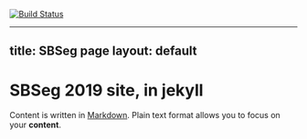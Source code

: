 [![Build Status](https://travis-ci.org/antfobe/sbseg_jekyll.svg?branch=master)](https://travis-ci.org/antfobe/sbseg_jekyll)

---
title: SBSeg page
layout: default
---

<h1>SBSeg 2019 site, in jekyll</h1>

Content is written in [Markdown](https://learnxinyminutes.com/docs/markdown/). Plain text format allows you to focus on your **content**.

<!--
You can use HTML elements in Markdown, such as the comment element, and they won't be affected by a markdown parser. However, if you create an HTML element in your markdown file, you cannot use markdown syntax within that element's contents.
-->

